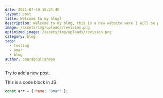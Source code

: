 ```yaml
---
date: 2021-07-30 16:34:40
layout: post
title: Welcome to my blog!
description: Welcome to my blog, this is a new website were I will be posting about my thoughts
image: /assets/img/uploads/revision.png
optimized_image: /assets/img/uploads/revision.png
category: blog
tags:
  - testing
  - omar
  - blog
author: omarabdulrahman
---
```


Try to add a new post.

This is a code block in JS

```js
const arr = { name: 'Omar' };
```
